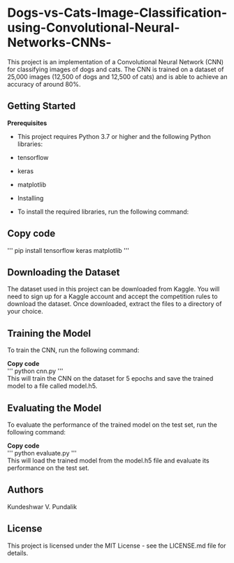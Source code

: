 # Dogs-vs-Cats-Image-Classification-using-Convolutional-Neural-Networks-CNNs-
This project is an implementation of a Convolutional Neural Network (CNN) for classifying images of dogs and cats. 
The CNN is trained on a dataset of 25,000 images (12,500 of dogs and 12,500 of cats) and is able to achieve an accuracy of around 80%.

## Getting Started
**Prerequisites**
- This project requires Python 3.7 or higher and the following Python libraries:

- tensorflow
- keras
- matplotlib
- Installing
- To install the required libraries, run the following command:

## Copy code<br>
'''
pip install tensorflow keras matplotlib
'''
## Downloading the Dataset
The dataset used in this project can be downloaded from Kaggle. You will need to sign up for a Kaggle account and accept the competition rules to download the dataset. Once downloaded, extract the files to a directory of your choice.

## Training the Model
To train the CNN, run the following command:

**Copy code**<br>
'''
python cnn.py
'''<br>
This will train the CNN on the dataset for 5 epochs and save the trained model to a file called model.h5.

## Evaluating the Model
To evaluate the performance of the trained model on the test set, run the following command:

**Copy code**<br>
'''
python evaluate.py
'''<br>
This will load the trained model from the model.h5 file and evaluate its performance on the test set.

## Authors
Kundeshwar V. Pundalik
## License
This project is licensed under the MIT License - see the LICENSE.md file for details.
